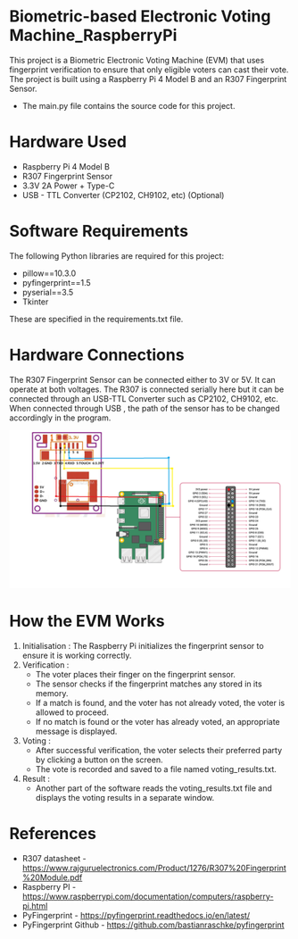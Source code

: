 ﻿# Biometric-based Electronic Voting Machine_RaspberryPi
This project is a Biometric Electronic Voting Machine (EVM) that uses fingerprint verification to ensure that only eligible voters can cast their vote. The project is built using a Raspberry Pi 4 Model B and an R307 Fingerprint Sensor.

- The main.py file contains the source code for this project.

# Hardware Used
- Raspberry Pi 4 Model B
- R307 Fingerprint Sensor
- 3.3V 2A Power + Type-C
- USB - TTL Converter (CP2102, CH9102, etc) (Optional)

# Software Requirements
The following Python libraries are required for this project:

- pillow==10.3.0
- pyfingerprint==1.5
- pyserial==3.5
- Tkinter

These are specified in the requirements.txt file.

# Hardware Connections 
The R307 Fingerprint Sensor can be connected either to 3V or 5V. It can operate at both voltages.
The R307 is connected serially here but it can be connected through an USB-TTL Converter such as CP2102, CH9102, etc. When connected through USB , the path of the sensor has to be changed accordingly in the program.

![Connections](Circuit.png)

# How the EVM Works
1. Initialisation : The Raspberry Pi initializes the fingerprint sensor to ensure it is working correctly.
2. Verification :
   - The voter places their finger on the fingerprint sensor.
   - The sensor checks if the fingerprint matches any stored in its memory.
   - If a match is found, and the voter has not already voted, the voter is allowed to proceed.
   - If no match is found or the voter has already voted, an appropriate message is displayed.
4. Voting :
   - After successful verification, the voter selects their preferred party by clicking a button on the screen.
   - The vote is recorded and saved to a file named voting_results.txt.
6. Result :
   - Another part of the software reads the voting_results.txt file and displays the voting results in a separate window.

# References
- R307 datasheet - https://www.rajguruelectronics.com/Product/1276/R307%20Fingerprint%20Module.pdf
- Raspberry PI - https://www.raspberrypi.com/documentation/computers/raspberry-pi.html
- PyFingerprint - https://pyfingerprint.readthedocs.io/en/latest/
- PyFingerprint Github - https://github.com/bastianraschke/pyfingerprint
   
